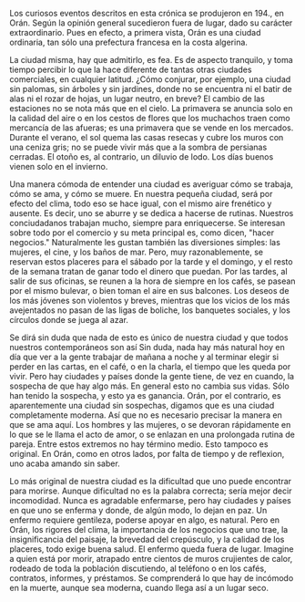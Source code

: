 Los curiosos eventos descritos en esta crónica se produjeron en 194., en Orán.
Según la opinión general sucedieron fuera de lugar, dado su carácter extraordinario.
Pues en efecto, a primera vista, Orán es una ciudad ordinaria,
tan sólo una prefectura francesa en la costa algerina.

La ciudad misma, hay que admitirlo, es fea.
Es de aspecto tranquilo,
y toma tiempo percibir lo que la hace diferente de tantas otras ciudades comerciales,
en cualquier latitud.
¿Cómo conjurar, por ejemplo, una ciudad sin palomas,
sin árboles y sin jardines,
donde no se encuentra ni el batir de alas ni el rozar de hojas,
un lugar neutro, en breve?
El cambio de las estaciones no se nota más que en el cielo.
La primavera se anuncia solo en la calidad del aire
o en los cestos de flores que los muchachos traen como mercancía de las afueras;
es una primavera que se vende en los mercados.
Durante el verano, el sol quema las casas resecas y cubre los muros con una ceniza gris;
no se puede vivir más que a la sombra de persianas cerradas.
El otoño es, al contrario, un diluvio de lodo.
Los días buenos vienen solo en el invierno.

Una manera cómoda de entender una ciudad es averiguar cómo se trabaja, cómo se ama, y cómo se muere.
En nuestra pequeña ciudad,
será por efecto del clima,
todo eso se hace igual,
con el mismo aire frenético y ausente.
Es decir, uno se aburre y se dedica a hacerse de rutinas.
Nuestros conciudadanos trabajan mucho, siempre para enriquecerse.
Se interesan sobre todo por el comercio
y su meta principal es, como dicen, "hacer negocios."
Naturalmente les gustan también las diversiones simples:
las mujeres, el cine, y los baños de mar.
Pero, muy razonablemente, se reservan estos placeres para el sábado por la tarde y el domingo,
y el resto de la semana tratan de ganar todo el dinero que puedan.
Por las tardes, al salir de sus oficinas,
se reunen a la hora de siempre en los cafés,
se pasean por el mismo bulevar,
o bien toman el aire en sus balcones.
Los deseos de los más jóvenes son violentos y breves,
mientras que los vicios de los más avejentados no pasan de las ligas de boliche,
los banquetes sociales,
y los círculos donde se juega al azar.

Se dirá sin duda que nada de esto es único de nuestra ciudad
y que todos nuestros contemporáneos son así
Sin duda, nada hay más natural hoy en día
que ver a la gente trabajar de mañana a noche
y al terminar elegir si perder en las cartas, en el café, o en la charla,
el tiempo que les queda por vivir.
Pero hay ciudades y países donde la gente tiene,
de vez en cuando,
la sospecha de que hay algo más.
En general esto no cambia sus vidas.
Sólo han tenido la sospecha,
y esto ya es ganancia.
Orán, por el contrario,
es aparentemente una ciudad sin sospechas,
digamos que es una ciudad completamente moderna.
Así que no es necesario precisar la manera en que se ama aquí.
Los hombres y las mujeres,
o se devoran rápidamente en lo que se le llama el acto de amor,
o se enlazan en una prolongada rutina de pareja.
Entre estos extremos no hay término medio.
Esto tampoco es original.
En Orán, como en otros lados,
por falta de tiempo y de reflexion,
uno acaba amando sin saber.

Lo más original de nuestra ciudad es la dificultad que uno puede encontrar para morirse.
Aunque dificultad no es la palabra correcta;
sería mejor decir incomodidad.
Nunca es agradable enfermarse,
pero hay ciudades y países en que uno se enferma y donde,
de algún modo, lo dejan en paz.
Un enfermo requiere gentileza,
poderse apoyar en algo,
es natural.
Pero en Orán,
los rigores del clima,
la importancia de los negocios que uno trae,
la insignificancia del paisaje,
la brevedad del crepúsculo,
y la calidad de los placeres,
todo exige buena salud.
El enfermo queda fuera de lugar.
Imagine a quien está por morir,
atrapado entre cientos de muros crujientes de calor,
rodeado de toda la población discutiendo,
al teléfono o en los cafés,
contratos, informes, y préstamos.
Se comprenderá lo que hay de incómodo en la muerte,
aunque sea moderna,
cuando llega así a un lugar seco.

